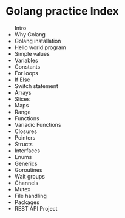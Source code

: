 

<body>

  <h1>Golang practice Index </h1>
  <ul> Intro</li>
    <li> Why Golang</li>
    <li> Golang installation</li>
     <li>Hello world program</li>
    <li> Simple values</li>
    <li> Variables</li>
    <li> Constants</li>
    <li> For loops</li>
    <li> If Else</li>
    <li> Switch statement</li>
    <li> Arrays</li>
    <li> Slices</li>
    <li> Maps</li>
    <li> Range</li>
    <li> Functions</li>
    <li> Variadic Functions</li>
    <li> Closures</li>
    <li> Pointers</li>
    <li> Structs</li>
    <li> Interfaces</li>
    <li> Enums</li>
    <li> Generics</li>
    <li> Goroutines</li>
    <li> Wait groups</li>
    <li> Channels</li>
    <li> Mutex</li>
    <li> File handling</li>
    <li> Packages</li>
    <li> REST API Project</li>
  </ul>

</body>

